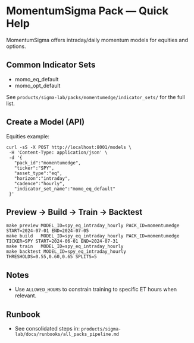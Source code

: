 # MomentumSigma Pack — Quick Help

MomentumSigma offers intraday/daily momentum models for equities and options.

## Common Indicator Sets
- momo_eq_default
- momo_opt_default

See `products/sigma-lab/packs/momentumedge/indicator_sets/` for the full list.

## Create a Model (API)
Equities example:
```
curl -sS -X POST http://localhost:8001/models \
 -H 'Content-Type: application/json' \
 -d '{
   "pack_id":"momentumedge",
   "ticker":"SPY",
   "asset_type":"eq",
   "horizon":"intraday",
   "cadence":"hourly",
   "indicator_set_name":"momo_eq_default"
 }'
```

## Preview → Build → Train → Backtest
```
make preview MODEL_ID=spy_eq_intraday_hourly PACK_ID=momentumedge START=2024-07-01 END=2024-07-05
make build   MODEL_ID=spy_eq_intraday_hourly PACK_ID=momentumedge TICKER=SPY START=2024-06-01 END=2024-07-31
make train   MODEL_ID=spy_eq_intraday_hourly
make backtest MODEL_ID=spy_eq_intraday_hourly THRESHOLDS=0.55,0.60,0.65 SPLITS=5
```

## Notes
- Use `ALLOWED_HOURS` to constrain training to specific ET hours when relevant.

## Runbook
- See consolidated steps in: `products/sigma-lab/docs/runbooks/all_packs_pipeline.md`
